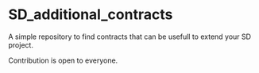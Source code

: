 # SD_additional_contracts

A simple repository to find contracts that can be usefull to extend your SD project.

Contribution is open to everyone.
